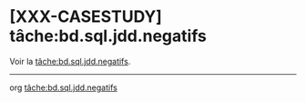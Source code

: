 [XXX-CASESTUDY] tâche:bd.sql.jdd.negatifs
===========================================================

Voir la [tâche:bd.sql.jdd.negatifs](https://modelscript.readthedocs.io/en/latest/tasks/bd/bd.sql.jdd.negatifs/index.html).

________
org [tâche:bd.sql.jdd.negatifs](https://modelscript.readthedocs.io/en/latest/tasks/bd/bd.sql.jdd.negatifs/index.html)
